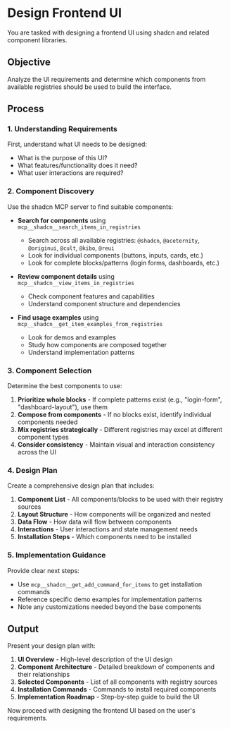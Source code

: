 # Design Frontend UI

You are tasked with designing a frontend UI using shadcn and related component libraries.

## Objective

Analyze the UI requirements and determine which components from available registries should be used to build the interface.

## Process

### 1. Understanding Requirements

First, understand what UI needs to be designed:
- What is the purpose of this UI?
- What features/functionality does it need?
- What user interactions are required?

### 2. Component Discovery

Use the shadcn MCP server to find suitable components:

- **Search for components** using `mcp__shadcn__search_items_in_registries`
  - Search across all available registries: `@shadcn`, `@aceternity`, `@originui`, `@cult`, `@kibo`, `@reui`
  - Look for individual components (buttons, inputs, cards, etc.)
  - Look for complete blocks/patterns (login forms, dashboards, etc.)

- **Review component details** using `mcp__shadcn__view_items_in_registries`
  - Check component features and capabilities
  - Understand component structure and dependencies

- **Find usage examples** using `mcp__shadcn__get_item_examples_from_registries`
  - Look for demos and examples
  - Study how components are composed together
  - Understand implementation patterns

### 3. Component Selection

Determine the best components to use:

1. **Prioritize whole blocks** - If complete patterns exist (e.g., "login-form", "dashboard-layout"), use them
2. **Compose from components** - If no blocks exist, identify individual components needed
3. **Mix registries strategically** - Different registries may excel at different component types
4. **Consider consistency** - Maintain visual and interaction consistency across the UI

### 4. Design Plan

Create a comprehensive design plan that includes:

1. **Component List** - All components/blocks to be used with their registry sources
2. **Layout Structure** - How components will be organized and nested
3. **Data Flow** - How data will flow between components
4. **Interactions** - User interactions and state management needs
5. **Installation Steps** - Which components need to be installed

### 5. Implementation Guidance

Provide clear next steps:

- Use `mcp__shadcn__get_add_command_for_items` to get installation commands
- Reference specific demo examples for implementation patterns
- Note any customizations needed beyond the base components

## Output

Present your design plan with:

1. **UI Overview** - High-level description of the UI design
2. **Component Architecture** - Detailed breakdown of components and their relationships
3. **Selected Components** - List of all components with registry sources
4. **Installation Commands** - Commands to install required components
5. **Implementation Roadmap** - Step-by-step guide to build the UI

Now proceed with designing the frontend UI based on the user's requirements.
